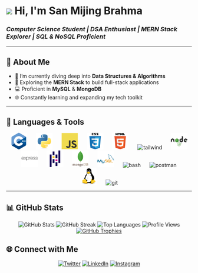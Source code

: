 # <img src="https://media.giphy.com/media/hvRJCLFzcasrR4ia7z/giphy.gif" width="30px"/> Hi, I'm San Mijing Brahma
### *Computer Science Student | DSA Enthusiast | MERN Stack Explorer | SQL & NoSQL Proficient*

---

## 💼 About Me
- 🔭 I’m currently diving deep into **Data Structures & Algorithms**
- 🌱 Exploring the **MERN Stack** to build full-stack applications
- 💻 Proficient in **MySQL** & **MongoDB**
- 🌐 Constantly learning and expanding my tech toolkit

---

## 🚀 Languages & Tools

<p align="center">
  <img src="https://raw.githubusercontent.com/devicons/devicon/master/icons/cplusplus/cplusplus-original.svg" alt="cplusplus" width="45" height="45" style="margin: 0 10px; animation: pulse 1.5s infinite;" />
  <img src="https://raw.githubusercontent.com/devicons/devicon/master/icons/python/python-original.svg" alt="python" width="45" height="45" style="margin: 0 10px; animation: pulse 1.5s infinite;" />
  <img src="https://raw.githubusercontent.com/devicons/devicon/master/icons/javascript/javascript-original.svg" alt="javascript" width="45" height="45" style="margin: 0 10px; animation: pulse 1.5s infinite;" />
  <img src="https://raw.githubusercontent.com/devicons/devicon/master/icons/css3/css3-original-wordmark.svg" alt="css3" width="45" height="45" style="margin: 0 10px; animation: pulse 1.5s infinite;" />
  <img src="https://raw.githubusercontent.com/devicons/devicon/master/icons/html5/html5-original-wordmark.svg" alt="html5" width="45" height="45" style="margin: 0 10px; animation: pulse 1.5s infinite;" />
  <img src="https://www.vectorlogo.zone/logos/tailwindcss/tailwindcss-icon.svg" alt="tailwind" width="45" height="45" style="margin: 0 10px; animation: pulse 1.5s infinite;" />
  <img src="https://raw.githubusercontent.com/devicons/devicon/master/icons/nodejs/nodejs-original-wordmark.svg" alt="nodejs" width="45" height="45" style="margin: 0 10px; animation: pulse 1.5s infinite;" />
  <img src="https://raw.githubusercontent.com/devicons/devicon/master/icons/express/express-original-wordmark.svg" alt="express" width="45" height="45" style="margin: 0 10px; animation: pulse 1.5s infinite;" />
  <img src="https://raw.githubusercontent.com/devicons/devicon/master/icons/pandas/pandas-original.svg" alt="pandas" width="45" height="45" style="margin: 0 10px; animation: pulse 1.5s infinite;" />
  <img src="https://raw.githubusercontent.com/devicons/devicon/master/icons/mongodb/mongodb-original-wordmark.svg" alt="mongodb" width="45" height="45" style="margin: 0 10px; animation: pulse 1.5s infinite;" />
  <img src="https://raw.githubusercontent.com/devicons/devicon/master/icons/mysql/mysql-original-wordmark.svg" alt="mysql" width="45" height="45" style="margin: 0 10px; animation: pulse 1.5s infinite;" />
  <img src="https://www.vectorlogo.zone/logos/gnu_bash/gnu_bash-icon.svg" alt="bash" width="45" height="45" style="margin: 0 10px; animation: pulse 1.5s infinite;" />
  <img src="https://www.vectorlogo.zone/logos/getpostman/getpostman-icon.svg" alt="postman" width="45" height="45" style="margin: 0 10px; animation: pulse 1.5s infinite;" />
  <img src="https://raw.githubusercontent.com/devicons/devicon/master/icons/linux/linux-original.svg" alt="linux" width="45" height="45" style="margin: 0 10px; animation: pulse 1.5s infinite;" />
  <img src="https://www.vectorlogo.zone/logos/git-scm/git-scm-icon.svg" alt="git" width="45" height="45" style="margin: 0 10px; animation: pulse 1.5s infinite;" />
</p>

---

## 📊 GitHub Stats

<div align="center">
  <!-- GitHub Stats Card with Custom Theme -->
  <img src="https://github-readme-stats.vercel.app/api?username=sanmijingbrahma&show_icons=true&include_all_commits=true&count_private=true&theme=algolia&hide_border=true&border_radius=15" alt="GitHub Stats" width="48%" />

  <!-- GitHub Streak Stats -->
  <img src="https://github-readme-streak-stats.herokuapp.com/?user=sanmijingbrahma&theme=algolia&hide_border=true&border_radius=15" alt="GitHub Streak" width="48%" />

  <!-- Top Languages Card -->
  <img src="https://github-readme-stats.vercel.app/api/top-langs?username=sanmijingbrahma&langs_count=8&layout=compact&theme=algolia&hide_border=true&border_radius=15" alt="Top Languages" width="48%" />

  <!-- GitHub Profile Views Badge -->
  <img src="https://komarev.com/ghpvc/?username=sanmijingbrahma&label=Profile%20views&color=blue&style=for-the-badge" alt="Profile Views" />

  <!-- Github Trophies -->
  <a href="https://github.com/ryo-ma/github-profile-trophy">
    <img src="https://github-profile-trophy.vercel.app/?username=sanmijingbrahma&theme=algolia&no-frame=true&margin-w=10" alt="GitHub Trophies" width="100%" />
  </a>
</div>



## 🌐 Connect with Me

<p align="center">
  <a href="https://twitter.com/@San_Mijing" target="_blank"><img src="https://img.shields.io/badge/Twitter-%230f1419?style=for-the-badge&logo=twitter&logoColor=white" alt="Twitter"/></a>
  <a href="https://www.linkedin.com/in/san-mijing-brahma" target="_blank"><img src="https://img.shields.io/badge/LinkedIn-%230a77b6?style=for-the-badge&logo=linkedin&logoColor=white" alt="LinkedIn"/></a>
  <a href="https://www.instagram.com/sanji_brahma" target="_blank"><img src="https://img.shields.io/badge/Instagram-%23F35369?style=for-the-badge&logo=instagram&logoColor=white" alt="Instagram"/></a>
</p>
